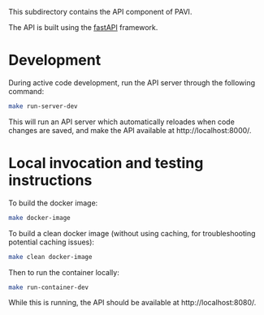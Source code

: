 This subdirectory contains the API component of PAVI.

The API is built using the [fastAPI](https://fastapi.tiangolo.com/) framework.

# Development
During active code development, run the API server through the following command:
```bash
make run-server-dev
```
This will run an API server which automatically reloades when code changes are saved, and make the API available at http://localhost:8000/.

# Local invocation and testing instructions
To build the docker image:
```bash
make docker-image
```

To build a clean docker image (without using caching, for troubleshooting potential caching issues):
```bash
make clean docker-image
```

Then to run the container locally:
```bash
make run-container-dev
```
While this is running, the API should be available at http://localhost:8080/.
